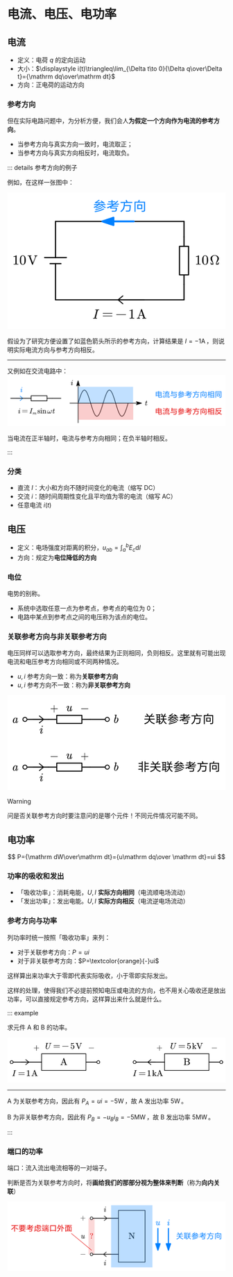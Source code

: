 # 电流、电压、电功率

## 电流

- 定义：电荷 $q$ 的定向运动
- 大小：$\displaystyle i(t)\triangleq\lim_{\Delta t\to 0}{\Delta q\over\Delta t}={\mathrm dq\over\mathrm dt}$
- 方向：正电荷的运动方向

### 参考方向

但在实际电路问题中，为分析方便，我们会人**为假定一个方向作为电流的参考方向**。

- 当参考方向与真实方向一致时，电流取正；
- 当参考方向与真实方向相反时，电流取负。

::: details 参考方向的例子

例如，在这样一张图中：

![](./images/current-dir-assumption.svg)

假设为了研究方便设置了如蓝色箭头所示的参考方向，计算结果是 $I=-1\operatorname {A}$，则说明实际电流方向与参考方向相反。

---

又例如在交流电路中：![](./images/current-dir-assumption-2.svg)

当电流在正半轴时，电流与参考方向相同；在负半轴时相反。

:::

### 分类

- 直流 $I$：大小和方向不随时间变化的电流（缩写 DC）
- 交流 $i$：随时间周期性变化且平均值为零的电流（缩写 AC）
- 任意电流 $i(t)$

## 电压

- 定义：电场强度对距离的积分，$\displaystyle u_{ab}=\int_a^bE_c\mathrm dl$
- 方向：规定为**电位降低的方向**

### 电位

电势的别称。

- 系统中选取任意一点为参考点，参考点的电位为 0；
- 电路中某点到参考点之间的电压称为该点的电位。

### 关联参考方向与非关联参考方向

电压同样可以选取参考方向，最终结果为正则相同，负则相反。这里就有可能出现电流和电压参考方向相同或不同两种情况。

- $u,i$ 参考方向一致：称为**关联参考方向**
- $u,i$ 参考方向不一致：称为**非关联参考方向**

![](./images/associated-reference.svg)

> [!warning]
>
> 问是否关联参考方向时要注意问的是哪个元件！不同元件情况可能不同。

## 电功率

$$
P={\mathrm dW\over\mathrm dt}={u\mathrm dq\over \mathrm dt}=ui
$$

### 功率的吸收和发出

- 「吸收功率」：消耗电能，$U,I$ **实际方向相同**（电流顺电场流动）
- 「发出功率」：发出电能。$U,I$ **实际方向相反**（电流逆电场流动）

### 参考方向与功率

列功率时统一按照「吸收功率」来列：

- 对于关联参考方向：$P=ui$
- 对于非关联参考方向：$P=\textcolor{orange}{-}ui$

这样算出来功率大于零即代表实际吸收，小于零即实际发出。

这样的处理，使得我们不必提前预知电压或电流的方向，也不用关心吸收还是放出功率，可以直接规定参考方向，这样算出来什么就是什么。

::: example

求元件 A 和 B 的功率。

![](./images/p-direction-example.svg)

---

A 为关联参考方向，因此有 $P_A=ui=-5\operatorname W$，故 A 发出功率 $5\operatorname W$。

B 为非关联参考方向，因此有 $P_B=-u_Bi_B=-5\operatorname {MW}$，故 B 发出功率 $5\operatorname {MW}$。

:::

### 端口的功率

端口：流入流出电流相等的一对端子。

判断是否为关联参考方向时，将**画给我们的那部分视为整体来判断**（称为**向内关联**）

![](./images/port-direction.svg)







